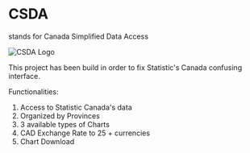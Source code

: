 # CSDA
stands for Canada Simplified Data Access

![CSDA Logo](https://i.ibb.co/x73RYdN/csda.png)

This project has been build in order to fix Statistic's Canada confusing interface.

Functionalities:

1. Access to Statistic Canada's data
2. Organized by Provinces
3. 3 available types of Charts
4. CAD Exchange Rate to 25 + currencies
5. Chart Download




